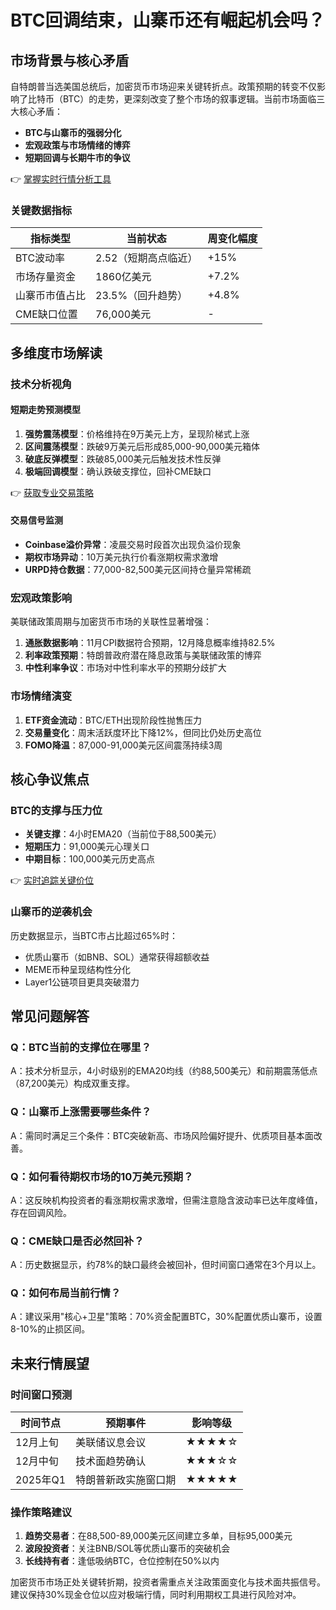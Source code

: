 # BTC回调结束，山寨币还有崛起机会吗？

## 市场背景与核心矛盾
自特朗普当选美国总统后，加密货币市场迎来关键转折点。政策预期的转变不仅影响了比特币（BTC）的走势，更深刻改变了整个市场的叙事逻辑。当前市场面临三大核心矛盾：
- **BTC与山寨币的强弱分化**
- **宏观政策与市场情绪的博弈**
- **短期回调与长期牛市的争议**

👉 [掌握实时行情分析工具](https://bit.ly/okx_welcome)

### 关键数据指标
| 指标类型       | 当前状态                 | 周变化幅度 |
|----------------|--------------------------|------------|
| BTC波动率      | 2.52（短期高点临近）     | +15%       |
| 市场存量资金   | 1860亿美元               | +7.2%      |
| 山寨币市值占比 | 23.5%（回升趋势）        | +4.8%      |
| CME缺口位置   | 76,000美元               | -          |

## 多维度市场解读

### 技术分析视角
#### 短期走势预测模型
1. **强势震荡模型**：价格维持在9万美元上方，呈现阶梯式上涨
2. **区间震荡模型**：跌破9万美元后形成85,000-90,000美元箱体
3. **破底反弹模型**：跌破85,000美元后触发技术性反弹
4. **极端回调模型**：确认跌破支撑位，回补CME缺口

👉 [获取专业交易策略](https://bit.ly/okx_welcome)

#### 交易信号监测
- **Coinbase溢价异常**：凌晨交易时段首次出现负溢价现象
- **期权市场异动**：10万美元执行价看涨期权需求激增
- **URPD持仓数据**：77,000-82,500美元区间持仓量异常稀疏

### 宏观政策影响
美联储政策周期与加密货币市场的关联性显著增强：
1. **通胀数据影响**：11月CPI数据符合预期，12月降息概率维持82.5%
2. **利率政策预期**：特朗普政府潜在降息政策与美联储政策的博弈
3. **中性利率争议**：市场对中性利率水平的预期分歧扩大

### 市场情绪演变
1. **ETF资金流动**：BTC/ETH出现阶段性抛售压力
2. **交易量变化**：周末活跃度环比下降12%，但同比仍处历史高位
3. **FOMO降温**：87,000-91,000美元区间震荡持续3周

## 核心争议焦点

### BTC的支撑与压力位
- **关键支撑**：4小时EMA20（当前位于88,500美元）
- **短期压力**：91,000美元心理关口
- **中期目标**：100,000美元历史高点

👉 [实时追踪关键价位](https://bit.ly/okx_welcome)

### 山寨币的逆袭机会
历史数据显示，当BTC市占比超过65%时：
- 优质山寨币（如BNB、SOL）通常获得超额收益
- MEME币种呈现结构性分化
- Layer1公链项目更具突破潜力

## 常见问题解答

### Q：BTC当前的支撑位在哪里？
A：技术分析显示，4小时级别的EMA20均线（约88,500美元）和前期震荡低点（87,200美元）构成双重支撑。

### Q：山寨币上涨需要哪些条件？
A：需同时满足三个条件：BTC突破新高、市场风险偏好提升、优质项目基本面改善。

### Q：如何看待期权市场的10万美元预期？
A：这反映机构投资者的看涨期权需求激增，但需注意隐含波动率已达年度峰值，存在回调风险。

### Q：CME缺口是否必然回补？
A：历史数据显示，约78%的缺口最终会被回补，但时间窗口通常在3个月以上。

### Q：如何布局当前行情？
A：建议采用"核心+卫星"策略：70%资金配置BTC，30%配置优质山寨币，设置8-10%的止损区间。

## 未来行情展望

### 时间窗口预测
| 时间节点   | 预期事件               | 影响等级 |
|------------|------------------------|----------|
| 12月上旬   | 美联储议息会议         | ★★★★☆    |
| 12月中旬   | 技术面趋势确认         | ★★★☆☆    |
| 2025年Q1   | 特朗普新政实施窗口期   | ★★★★★    |

### 操作策略建议
1. **趋势交易者**：在88,500-89,000美元区间建立多单，目标95,000美元
2. **波段投资者**：关注BNB/SOL等优质山寨币的突破机会
3. **长线持有者**：逢低吸纳BTC，仓位控制在50%以内

加密货币市场正处关键转折期，投资者需重点关注政策面变化与技术面共振信号。建议保持30%现金仓位以应对极端行情，同时利用期权工具进行风险对冲。